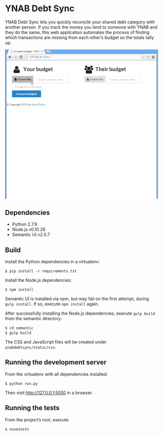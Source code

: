 # YNAB Debt Sync ##

YNAB Debt Sync lets you quickly reconcile your shared debt category with another
person. If you track the money you lend to someone with YNAB and they do the
same, this web application automates the process of finding which transactions
are missing from each other’s budget so the totals tally up.

![](docs/img/demo-walkthrough.gif)

## Dependencies ##

* Python 2.7.9
* Node.js v0.10.26
* Semantic UI v2.0.7

## Build

Install the Python dependencies in a virtualenv:

    $ pip install -r requirements.txt

Install the Node.js dependencies:

    $ npm install

Semantic UI is installed via npm, but may fail on the first attempt, during
`gulp install`. If so, execute `npm install` again.

After successfully installing the Node.js dependencies, execute `gulp build`
from the semantic directory:

    $ cd semantic
    $ gulp build

The CSS and JavaScript files will be created under `ynabdebtsync/static/css`.

## Running the development server

From the virtualenv with all dependencies installed:

    $ python run.py

Then visit http://127.0.0.1:5000 in a browser.

## Running the tests ##

From the project’s root, execute

    $ nosetests
